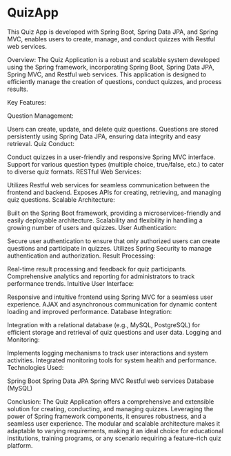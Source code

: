 # QuizApp
This Quiz App is developed with Spring Boot, Spring Data JPA, and Spring MVC, enables users to create, manage, and conduct quizzes with Restful web services.


Overview:
The Quiz Application is a robust and scalable system developed using the Spring framework, incorporating Spring Boot, Spring Data JPA, Spring MVC, and Restful web services. This application is designed to efficiently manage the creation of questions, conduct quizzes, and process results.

Key Features:

Question Management:

Users can create, update, and delete quiz questions.
Questions are stored persistently using Spring Data JPA, ensuring data integrity and easy retrieval.
Quiz Conduct:

Conduct quizzes in a user-friendly and responsive Spring MVC interface.
Support for various question types (multiple choice, true/false, etc.) to cater to diverse quiz formats.
RESTful Web Services:

Utilizes Restful web services for seamless communication between the frontend and backend.
Exposes APIs for creating, retrieving, and managing quiz questions.
Scalable Architecture:

Built on the Spring Boot framework, providing a microservices-friendly and easily deployable architecture.
Scalability and flexibility in handling a growing number of users and quizzes.
User Authentication:

Secure user authentication to ensure that only authorized users can create questions and participate in quizzes.
Utilizes Spring Security to manage authentication and authorization.
Result Processing:

Real-time result processing and feedback for quiz participants.
Comprehensive analytics and reporting for administrators to track performance trends.
Intuitive User Interface:

Responsive and intuitive frontend using Spring MVC for a seamless user experience.
AJAX and asynchronous communication for dynamic content loading and improved performance.
Database Integration:

Integration with a relational database (e.g., MySQL, PostgreSQL) for efficient storage and retrieval of quiz questions and user data.
Logging and Monitoring:

Implements logging mechanisms to track user interactions and system activities.
Integrated monitoring tools for system health and performance.
Technologies Used:

Spring Boot
Spring Data JPA
Spring MVC
Restful web services
Database (MySQL)

Conclusion:
The Quiz Application offers a comprehensive and extensible solution for creating, conducting, and managing quizzes. Leveraging the power of Spring framework components, it ensures robustness, and a seamless user experience. The modular and scalable architecture makes it adaptable to varying requirements, making it an ideal choice for educational institutions, training programs, or any scenario requiring a feature-rich quiz platform.
